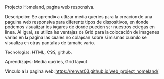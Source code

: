 Projecto Homeland, pagina web responsiva.

Descripción:
Se aprendio a utlizar media queries para la creacion de una paguina web responsiva para diferente tipos de dispositivos, en donde podemos visualizar los lugares de donde pueden ser nuestros colegas en linea. Al igual, se utiliza las ventajas de Grid para la colocación de imagenes varias en la pagina las cuales no colapsan sobre si mismas cuando se visualiza en otras pantallas de tamaño vario.

Tecnologias:
HTML, CSS, github.

Aprendizajes: Media queries, Grid layout

Vinculo a la pagina web: https://renvaz03.github.io/web_project_homeland/
